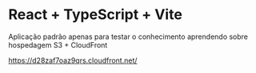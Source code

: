 # React + TypeScript + Vite

Aplicação padrão apenas para testar o conhecimento aprendendo sobre hospedagem S3 + CloudFront

https://d28zaf7oaz9qrs.cloudfront.net/
